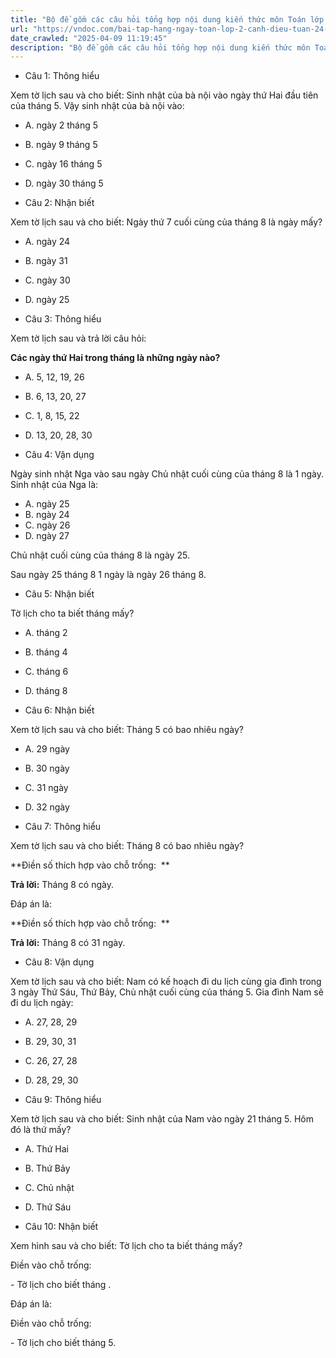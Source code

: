 ```yaml
---
title: "Bộ đề gồm các câu hỏi tổng hợp nội dung kiến thức môn Toán lớp 2 đã học ở Tuần 24 trong chương trình Toán lớp 2 Tập 2 Cánh diều, giúp các em ôn tập và luyện giải các dạng bài tập Toán lớp 2. Mời các em cùng luyện tập."
url: "https://vndoc.com/bai-tap-hang-ngay-toan-lop-2-canh-dieu-tuan-24-thu-2-337520"
date_crawled: "2025-04-09 11:19:45"
description: "Bộ đề gồm các câu hỏi tổng hợp nội dung kiến thức môn Toán lớp 2 đã học ở Tuần 24 trong chương trình Toán lớp 2 Tập 2 Cánh diều, giúp các em ôn tập và luyện giải các dạng bài tập Toán lớp 2. Mời các em cùng luyện tập."
---
```


* Câu 1:  Thông hiểu

Xem tờ lịch sau và cho biết: Sinh nhật của bà nội vào ngày thứ Hai đầu tiên của tháng 5. Vậy sinh nhật của bà nội vào:

  * A. ngày 2 tháng 5 
  * B. ngày 9 tháng 5 
  * C. ngày 16 tháng 5 
  * D. ngày 30 tháng 5 



* Câu 2:  Nhận biết

Xem tờ lịch sau và cho biết: Ngày thứ 7 cuối cùng của tháng 8 là ngày mấy?

  * A. ngày 24 
  * B. ngày 31 
  * C. ngày 30 
  * D. ngày 25 



* Câu 3:  Thông hiểu

Xem tờ lịch sau và trả lời câu hỏi:

**Các ngày thứ Hai trong tháng là những ngày nào?**

  * A. 5, 12, 19, 26 
  * B. 6, 13, 20, 27 
  * C. 1, 8, 15, 22 
  * D. 13, 20, 28, 30 



* Câu 4:  Vận dụng

Ngày sinh nhật Nga vào sau ngày Chủ nhật cuối cùng của tháng 8 là 1 ngày. Sinh nhật của Nga là:

  * A. ngày 25 
  * B. ngày 24 
  * C. ngày 26 
  * D. ngày 27 



Chủ nhật cuối cùng của tháng 8 là ngày 25.

Sau ngày 25 tháng 8 1 ngày là ngày 26 tháng 8.

* Câu 5:  Nhận biết

Tờ lịch cho ta biết tháng mấy?

  * A. tháng 2 
  * B. tháng 4 
  * C. tháng 6 
  * D. tháng 8 



* Câu 6:  Nhận biết

Xem tờ lịch sau và cho biết: Tháng 5 có bao nhiêu ngày?

  * A. 29 ngày 
  * B. 30 ngày 
  * C. 31 ngày 
  * D. 32 ngày 



* Câu 7:  Thông hiểu

Xem tờ lịch sau và cho biết: Tháng 8 có bao nhiêu ngày?

**Điền số thích hợp vào chỗ trống:  **

**Trả lời:** Tháng 8 có  ngày.

Đáp án là:

**Điền số thích hợp vào chỗ trống:  **

**Trả lời:** Tháng 8 có 31 ngày.

* Câu 8:  Vận dụng

Xem tờ lịch sau và cho biết: Nam có kế hoạch đi du lịch cùng gia đình trong 3 ngày Thứ Sáu, Thứ Bảy, Chủ nhật cuối cùng của tháng 5. Gia đình Nam sẽ đi du lịch ngày:

  * A. 27, 28, 29 
  * B. 29, 30, 31 
  * C. 26, 27, 28 
  * D. 28, 29, 30 



* Câu 9:  Thông hiểu

Xem tờ lịch sau và cho biết: Sinh nhật của Nam vào ngày 21 tháng 5. Hôm đó là thứ mấy?

  * A. Thứ Hai 
  * B. Thứ Bảy 
  * C. Chủ nhật 
  * D. Thứ Sáu 



* Câu 10:  Nhận biết

Xem hình sau và cho biết: Tờ lịch cho ta biết tháng mấy?

Điền vào chỗ trống:

\- Tờ lịch cho biết tháng .

Đáp án là:

Điền vào chỗ trống:

\- Tờ lịch cho biết tháng 5.
